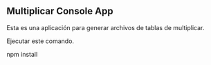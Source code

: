 ## Multiplicar Console App

Esta es una aplicación para generar archivos de tablas de multiplicar.

Ejecutar este comando.

npm install
